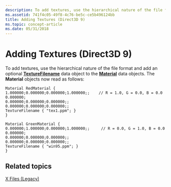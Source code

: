 ```yaml
---
description: To add textures, use the hierarchical nature of the file format and add an optional TextureFilename data object to the Material data objects.
ms.assetid: 741f4c05-49f8-4c76-be5c-ce5b496124bb
title: Adding Textures (Direct3D 9)
ms.topic: concept-article
ms.date: 05/31/2018
---
```


# Adding Textures (Direct3D 9)

To add textures, use the hierarchical nature of the file format and add an optional [**TextureFilename**](texturefilename.md) data object to the [**Material**](material.md) data objects. The **Material** objects now read as follows:


```
Material RedMaterial {
1.000000;0.000000;0.000000;1.000000;;    // R = 1.0, G = 0.0, B = 0.0
0.000000;
0.000000;0.000000;0.000000;;
0.000000;0.000000;0.000000;;
TextureFilename { "tex1.ppm"; }
}

Material GreenMaterial {
0.000000;1.000000;0.000000;1.000000;;     // R = 0.0, G = 1.0, B = 0.0
0.000000;
0.000000;0.000000;0.000000;;
0.000000;0.000000;0.000000;;
TextureFilename { "win95.ppm"; }
}
```



## Related topics

<dl> <dt>

[X Files (Legacy)](x-files--legacy-.md)
</dt> </dl>

 

 



